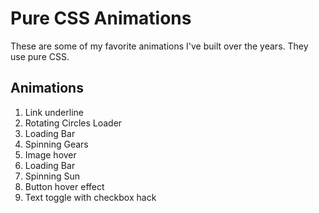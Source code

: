 # Pure CSS Animations

These are some of my favorite animations I've built over the years. They use pure CSS.

## Animations

1. Link underline
2. Rotating Circles Loader
3. Loading Bar
4. Spinning Gears
5. Image hover
6. Loading Bar
7. Spinning Sun
8. Button hover effect
9. Text toggle with checkbox hack
